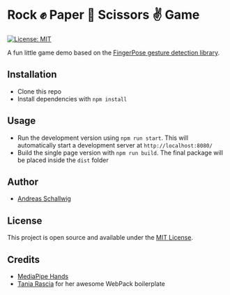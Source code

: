 # Rock ✊ Paper 🤚 Scissors ✌ Game

[![License: MIT](https://img.shields.io/badge/License-MIT-blue.svg)](https://opensource.org/licenses/MIT)

A fun little game demo based on the [FingerPose gesture detection library](https://www.npmjs.com/package/http-server).

## Installation

- Clone this repo
- Install dependencies with `npm install`

## Usage

- Run the development version using `npm run start`. This will automatically start a development server at `http://localhost:8080/`
- Build the single page version with `npm run build`. The final package will be placed inside the `dist` folder

## Author

- [Andreas Schallwig](https://medium.com/@andreas.schallwig)

## License

This project is open source and available under the [MIT License](LICENSE).

## Credits

- [MediaPipe Hands](https://google.github.io/mediapipe/solutions/hands.html)
- [Tania Rascia](https://github.com/taniarascia/webpack-boilerplate) for her awesome WebPack boilerplate
